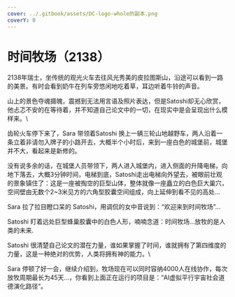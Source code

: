 ```yaml
---
cover: ../.gitbook/assets/DC-logo-whole的副本.png
coverY: 0
---
```


# 时间牧场（2138）

2138年瑞士，坐传统的观光火车去往风光秀美的皮拉图斯山，沿途可以看到一路的美景。有时会看到奶牛在列车旁悠闲地吃着草，耳边听着牛铃的声音。



山上的景色夺魂摄魄，震撼到无法用言语及照片表达，但是Satoshi却无心欣赏，他忐忑不安的在等待着，并不知道自己论文中的一切，在现实中是会呈现出什么模样来。\


齿轮火车停下来了，Sara 带领着Satoshi 换上一辆三轮山地越野车，两人沿着一条立着非请勿入牌子的小路开去，大概半个小时后，来到一座白色的城堡前，城堡并不大，看起来是新修的。



没有说多余的话，在城堡人员带领下，两人进入城堡内，进入侧面的升降电梯，向地下落去，大概3分钟时间，电梯到底，Satoshi走出电梯向外望去，被眼前壮观的景象镇住了：这是一座被掏空的巨型山体，整体就像一座矗立的白色巨大巢穴，空间壁由无数个2\~3米见方的六角型胶囊空间组成，向上延伸到看不见的高处...



Sara 拉了拉目瞪口呆的 Satoshi，用调侃的女中音说到：“欢迎来到时间牧场”...



Satoshi 盯着远处巨型蜂巢胶囊中的白色人形，喃喃念道：时间牧场...放牧的是人类的未来.

Satoshi 很清楚自己论文的潜在力量，谁如果掌握了时间，谁就拥有了第四维度的力量，这是一种绝对的优势，人类将拥有神的能力。\


Sara 停顿了好一会，继续介绍到，牧场现在可以同时容纳4000人在线协作，每次放牧周期最长为45天...，你看到上面正在运行的项目是：“AI虚拟平行宇宙社会道德演化路径”。
